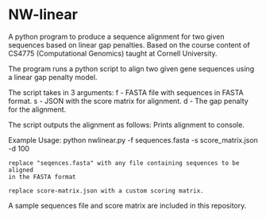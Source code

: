 # NW-linear
A python program to produce a sequence alignment for two given sequences based on linear gap penalties.
Based on the course content of CS4775 (Computational Genomics) taught at Cornell University.

The program runs a python script to align two given gene sequences using a linear gap penalty
model.

The script takes in 3 arguments:
    f - FASTA file with sequences in FASTA format.
    s - JSON with the score matrix for alignment.
    d - The gap penalty for the alignment.

The script outputs the alignment as follows:
    Prints alignment to console.

Example Usage:
    python nwlinear.py -f sequences.fasta -s score_matrix.json -d 100

    replace "seqences.fasta" with any file containing sequences to be aligned
    in the FASTA format

    replace score-matrix.json with a custom scoring matrix.

A sample sequences file and score matrix are included in this repository.
